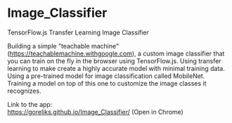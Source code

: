 # Image_Classifier
TensorFlow.js Transfer Learning Image Classifier

Building a simple "teachable machine" (https://teachablemachine.withgoogle.com), a custom image classifier that you can train on the fly in the browser using TensorFlow.js. Using transfer learning to make create a highly accurate model with minimal training data. Using a pre-trained model for image classification called MobileNet. Training a model on top of this one to customize the image classes it recognizes.


Link to the app: <br>
https://goreliks.github.io/Image_Classifier/ (Open in Chrome) 
